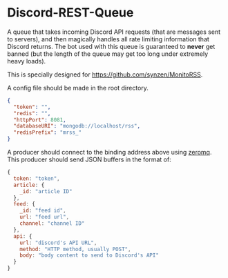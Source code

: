# Discord-REST-Queue

A queue that takes incoming Discord API requests (that are messages sent to servers), and then magically handles all rate limiting information that Discord returns. The bot used with this queue is guaranteed to **never** get banned (but the length of the queue may get too long under extremely heavy loads).

This is specially designed for https://github.com/synzen/MonitoRSS.

A config file should be made in the root directory.

```json
{
  "token": "",
  "redis": "",
  "httpPort": 8081,
  "databaseURI": "mongodb://localhost/rss",
  "redisPrefix": "mrss_"
}
```

A producer should connect to the binding address above using [zeromq](https://zeromq.org/). This producer should send JSON buffers in the format of:

```js
{
  token: "token",
  article: {
    _id: "article ID"
  },
  feed: {
    _id: "feed id",
    url: "feed url",
    channel: "channel ID"
  },
  api: {
    url: "discord's API URL",
    method: "HTTP method, usually POST",
    body: "body content to send to Discord's API"
  }
}
```
